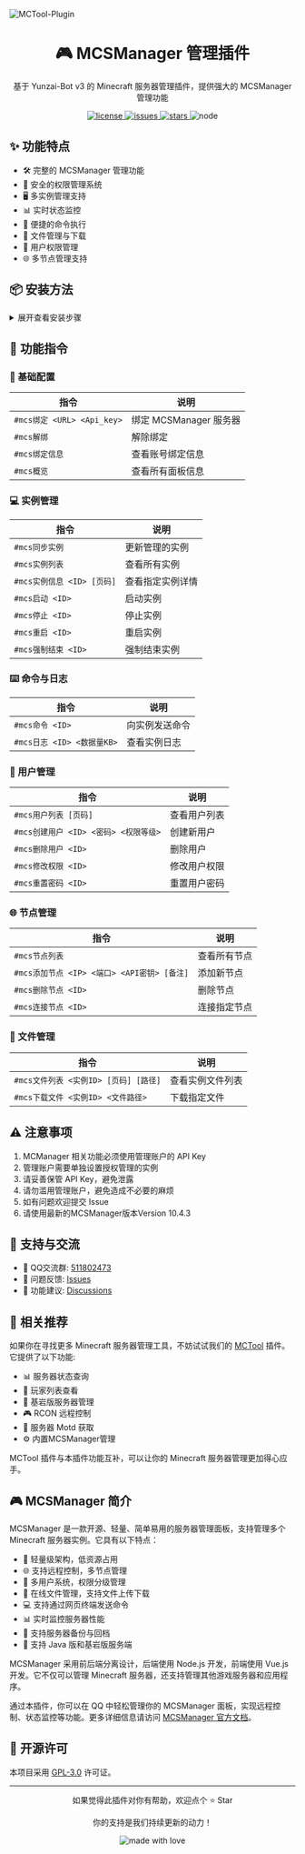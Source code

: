 ![MCTool-Plugin](https://socialify.git.ci/A1Panda/mcsmanager-plugin/image?description=1&font=Raleway&forks=1&issues=1&language=1&name=1&owner=1&pattern=Circuit%20Board&pulls=1&stargazers=1&theme=Auto)

<div align="center">
  <h1>🎮 MCSManager 管理插件</h1>
  
  <p>基于 Yunzai-Bot v3 的 Minecraft 服务器管理插件，提供强大的 MCSManager 管理功能</p>

  <p align="center">
    <a href="https://github.com/A1Panda/mcsmanager-plugin/blob/main/LICENSE">
      <img src="https://img.shields.io/github/license/A1Panda/mcsmanager-plugin?color=blue" alt="license">
    </a>
    <a href="https://github.com/A1Panda/mcsmanager-plugin/issues">
      <img src="https://img.shields.io/github/issues/A1Panda/mcsmanager-plugin?color=blue" alt="issues">
    </a>
    <a href="https://github.com/A1Panda/mcsmanager-plugin/stargazers">
      <img src="https://img.shields.io/github/stars/A1Panda/mcsmanager-plugin?color=blue" alt="stars">
    </a>
    <img src="https://img.shields.io/badge/Node.js-18.0.0+-blue" alt="node">
  </p>
</div>

## ✨ 功能特点

- 🛠️ 完整的 MCSManager 管理功能
- 🔐 安全的权限管理系统
- 🖥️ 多实例管理支持
- 📊 实时状态监控
- 🔄 便捷的命令执行
- 📁 文件管理与下载
- 👥 用户权限管理
- 🌐 多节点管理支持

## 📦 安装方法

<details>
<summary>展开查看安装步骤</summary>

1. 在 Yunzai-Bot 根目录下执行：

```bash
# 使用 Github
git clone https://github.com/A1Panda/mcsmanager-plugin.git ./plugins/mctool-plugin/

# 或使用 Gitee
git clone https://gitee.com/A1Panda/mcsmanager-plugin.git ./plugins/mctool-plugin/
```

2. 安装依赖：
```bash
cd ./plugins/mctool-plugin
pnpm install
```

3. 重启 Yunzai-Bot 

</details>

## 📖 功能指令

### 🔧 基础配置
| 指令 | 说明 |
|------|------|
| `#mcs绑定 <URL> <Api_key>` | 绑定 MCSManager 服务器 |
| `#mcs解绑` | 解除绑定 |
| `#mcs绑定信息` | 查看账号绑定信息 |
| `#mcs概览` | 查看所有面板信息 |

### 💻 实例管理
| 指令 | 说明 |
|------|------|
| `#mcs同步实例` | 更新管理的实例 |
| `#mcs实例列表` | 查看所有实例 |
| `#mcs实例信息 <ID> [页码]` | 查看指定实例详情 |
| `#mcs启动 <ID>` | 启动实例 |
| `#mcs停止 <ID>` | 停止实例 |
| `#mcs重启 <ID>` | 重启实例 |
| `#mcs强制结束 <ID>` | 强制结束实例 |

### ⌨️ 命令与日志
| 指令 | 说明 |
|------|------|
| `#mcs命令 <ID>` | 向实例发送命令 |
| `#mcs日志 <ID> <数据量KB>` | 查看实例日志 |

### 👥 用户管理
| 指令 | 说明 |
|------|------|
| `#mcs用户列表 [页码]` | 查看用户列表 |
| `#mcs创建用户 <ID> <密码> <权限等级>` | 创建新用户 |
| `#mcs删除用户 <ID>` | 删除用户 |
| `#mcs修改权限 <ID>` | 修改用户权限 |
| `#mcs重置密码 <ID>` | 重置用户密码 |

### 🌐 节点管理
| 指令 | 说明 |
|------|------|
| `#mcs节点列表` | 查看所有节点 |
| `#mcs添加节点 <IP> <端口> <API密钥> [备注]` | 添加新节点 |
| `#mcs删除节点 <ID>` | 删除节点 |
| `#mcs连接节点 <ID>` | 连接指定节点 |

### 📁 文件管理
| 指令 | 说明 |
|------|------|
| `#mcs文件列表 <实例ID> [页码] [路径]` | 查看实例文件列表 |
| `#mcs下载文件 <实例ID> <文件路径>` | 下载指定文件 |

## ⚠️ 注意事项

1. MCManager 相关功能必须使用管理账户的 API Key
2. 管理账户需要单独设置授权管理的实例
3. 请妥善保管 API Key，避免泄露
4. 请勿滥用管理账户，避免造成不必要的麻烦
5. 如有问题欢迎提交 Issue
6. 请使用最新的MCSManager版本Version 10.4.3


## 🤝 支持与交流

- 💬 QQ交流群: [511802473](https://qm.qq.com/cgi-bin/qm/qr?k=6ZEMTIUuCLNrb-w_kl9YhLxYr33jg_Dk&jump_from=webapi&authKey=qSeeSA/4DY8gbMFaKBaTkHc3Jdj+LXMTTiesNWjWiS9iesQ7ohown421XaIA5dXS)
- 🐛 问题反馈: [Issues](https://github.com/A1Panda/mcsmanager-plugin/issues)
- 📝 功能建议: [Discussions](https://github.com/A1Panda/mcsmanager-plugin/discussions)

## 🔗 相关推荐

如果你在寻找更多 Minecraft 服务器管理工具，不妨试试我们的 [MCTool](https://github.com/Dnyo666/mctool-plugin) 插件。它提供了以下功能:

- 📊 服务器状态查询
- 👥 玩家列表查看
- 📱 基岩版服务器管理
- 🎮 RCON 远程控制
- 🎯 服务器 Motd 获取
- ⚙️ 内置MCSManager管理

MCTool 插件与本插件功能互补，可以让你的 Minecraft 服务器管理更加得心应手。

## 🎮 MCSManager 简介

MCSManager 是一款开源、轻量、简单易用的服务器管理面板，支持管理多个 Minecraft 服务器实例。它具有以下特点：

- 🚀 轻量级架构，低资源占用
- 🌐 支持远程控制，多节点管理
- 👥 多用户系统，权限分级管理
- 📁 在线文件管理，支持文件上传下载
- 💻 支持通过网页终端发送命令
- 📊 实时监控服务器性能
- 🔄 支持服务器备份与回档
- 🎯 支持 Java 版和基岩版服务端

MCSManager 采用前后端分离设计，后端使用 Node.js 开发，前端使用 Vue.js 开发。它不仅可以管理 Minecraft 服务器，还支持管理其他游戏服务器和应用程序。

通过本插件，你可以在 QQ 中轻松管理你的 MCSManager 面板，实现远程控制、状态监控等功能。更多详细信息请访问 [MCSManager 官方文档](https://docs.mcsmanager.com/)。


## 📄 开源许可

本项目采用 [GPL-3.0](./LICENSE) 许可证。

---

<div align="center">
  <p>如果觉得此插件对你有帮助，欢迎点个 ⭐ Star</p>
  <p>你的支持是我们持续更新的动力！</p>
  
  <img src="https://img.shields.io/badge/Made%20with-❤️-blue" alt="made with love">
</div>